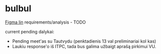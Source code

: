 # bulbul

[Figma lin](https://www.figma.com/file/cIykV9L1xGg4cawztGla2S/bulbul?type=design&node-id=0%3A1&t=I9SqQXNfwW7arXaJ-1)
requirements/analysis - TODO

current pending dalykai:
 - Pending meet'as su Tautvydu (penktadienis 13 val preliminariai kol kas)
 - Laukiu response'o iš ITPC, tada bus galima užbaigt aprašą pirkimui VU.
